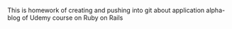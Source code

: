 This is homework of creating and pushing into git about application alpha-blog of Udemy course on Ruby on Rails